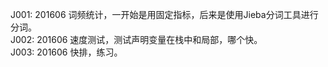 J001:   201606   词频统计，一开始是用固定指标，后来是使用Jieba分词工具进行分词。</br>
J002:   201606   速度测试，测试声明变量在栈中和局部，哪个快。</br>
J003:   201606   快排，练习。</br>
